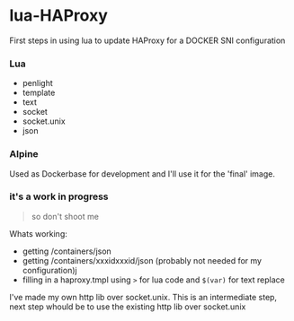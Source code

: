 # lua-HAProxy

First steps in using lua to update HAProxy for a DOCKER SNI configuration

### Lua
- penlight
 - template
 - text
- socket
- socket.unix
- json

### Alpine
Used as Dockerbase for development and I'll use it for the 'final' image.

### it's a work in progress
> so don't shoot me

Whats working:
- getting /containers/json
- getting /containers/xxxidxxxid/json (probably not needed for my configuration)j
- filling in a haproxy.tmpl
  using `>` for lua code and `$(var)` for text replace 

I've made my own http lib over socket.unix. This is an intermediate step, next step whould be to use the existing http lib over socket.unix
